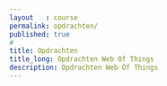 ```yaml
---
layout   : course
permalink: opdrachten/
published: true
#
title: Opdrachten
title_long: Opdrachten Web Of Things
description: Opdrachten Web Of Things
---
```


